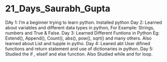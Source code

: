 # 21_Days_Saurabh_Gupta
DAy 1: I’m a beginner trying to learn python. Installed python
Day 2: Learned about variables and different data types in python, For Example: Strings, numbers and True & False.
Day 3: Learned Different Funtions in Python Eg: Extend(), Append(), Count(), abs(), pow(), sqrt() and many others. Also learned about List and tupple in pytho.
Day 4: Leaned abt User difined functions and return statement and use of dictionaries in python.
Day 5: Studied the if , elseif and else function. Also Studied while and for loop.
